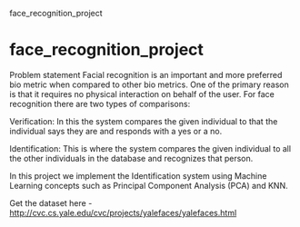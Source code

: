 face_recognition_project
# face_recognition_project

Problem statement Facial recognition is an important and more preferred bio metric when compared to other bio metrics. One of the primary reason is that it requires no physical interaction on behalf of the user. For face recognition there are two types of comparisons:

Verification: In this the system compares the given individual to that the individual says they are and responds with a yes or a no.

Identification: This is where the system compares the given individual to all the other individuals in the database and recognizes that person.

In this project we implement the Identification system using Machine Learning concepts such as Principal Component Analysis (PCA) and KNN.

Get the dataset here - http://cvc.cs.yale.edu/cvc/projects/yalefaces/yalefaces.html
